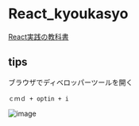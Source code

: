 # React_kyoukasyo
[React実践の教科書](https://www.amazon.co.jp/%E3%83%A2%E3%83%80%E3%83%B3JavaScript%E3%81%AE%E5%9F%BA%E6%9C%AC%E3%81%8B%E3%82%89%E5%A7%8B%E3%82%81%E3%82%8B-React%E5%AE%9F%E8%B7%B5%E3%81%AE%E6%95%99%E7%A7%91%E6%9B%B8-%E6%9C%80%E6%96%B0ReactHooks%E5%AF%BE%E5%BF%9C-Informatics-IDEA/dp/481561072X)

## tips
ブラウザでディベロッパーツールを開く
```
ｃｍｄ + optin + i
```

![image](https://github.com/nakampany/React_kyoukasyo/assets/103278404/5ea3514e-93fe-4e4e-9b3f-5d7db7539edd)
